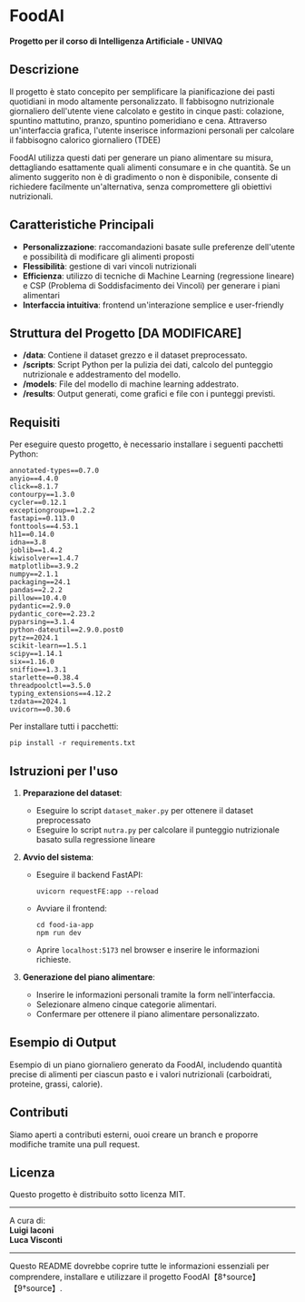 # FoodAI

**Progetto per il corso di Intelligenza Artificiale - UNIVAQ**

## Descrizione

Il progetto è stato concepito per semplificare la pianificazione dei pasti quotidiani in modo altamente personalizzato. 
Il fabbisogno nutrizionale giornaliero dell'utente viene calcolato e gestito in cinque pasti: colazione, spuntino mattutino, pranzo, spuntino pomeridiano e cena. 
Attraverso un'interfaccia grafica, l'utente inserisce informazioni personali per calcolare il fabbisogno calorico giornaliero (TDEE)

FoodAI utilizza questi dati per generare un piano alimentare su misura, dettagliando esattamente quali alimenti consumare e in che quantità. 
Se un alimento suggerito non è di gradimento o non è disponibile, consente di richiedere facilmente un'alternativa, senza compromettere gli obiettivi nutrizionali. 


## Caratteristiche Principali

- **Personalizzazione**: raccomandazioni basate sulle preferenze dell'utente e possibilità di modificare gli alimenti proposti
- **Flessibilità**: gestione di vari vincoli nutrizionali
- **Efficienza**: utilizzo di tecniche di Machine Learning (regressione lineare) e CSP (Problema di Soddisfacimento dei Vincoli) per generare i piani alimentari
- **Interfaccia intuitiva**: frontend un'interazione semplice e user-friendly

## Struttura del Progetto [DA MODIFICARE]

- **/data**: Contiene il dataset grezzo e il dataset preprocessato.
- **/scripts**: Script Python per la pulizia dei dati, calcolo del punteggio nutrizionale e addestramento del modello.
- **/models**: File del modello di machine learning addestrato.
- **/results**: Output generati, come grafici e file con i punteggi previsti.

## Requisiti

Per eseguire questo progetto, è necessario installare i seguenti pacchetti Python:

```
annotated-types==0.7.0
anyio==4.4.0
click==8.1.7
contourpy==1.3.0
cycler==0.12.1
exceptiongroup==1.2.2
fastapi==0.113.0
fonttools==4.53.1
h11==0.14.0
idna==3.8
joblib==1.4.2
kiwisolver==1.4.7
matplotlib==3.9.2
numpy==2.1.1
packaging==24.1
pandas==2.2.2
pillow==10.4.0
pydantic==2.9.0
pydantic_core==2.23.2
pyparsing==3.1.4
python-dateutil==2.9.0.post0
pytz==2024.1
scikit-learn==1.5.1
scipy==1.14.1
six==1.16.0
sniffio==1.3.1
starlette==0.38.4
threadpoolctl==3.5.0
typing_extensions==4.12.2
tzdata==2024.1
uvicorn==0.30.6
```
Per installare tutti i pacchetti:
```
pip install -r requirements.txt
```

## Istruzioni per l'uso

1. **Preparazione del dataset**:
   - Eseguire lo script `dataset_maker.py` per ottenere il dataset preprocessato
   - Eseguire lo script `nutra.py` per calcolare il punteggio nutrizionale basato sulla regressione lineare

2. **Avvio del sistema**:
   - Eseguire il backend FastAPI:
     ```
     uvicorn requestFE:app --reload
     ```
   - Avviare il frontend:
     ```
     cd food-ia-app
     npm run dev
     ```
   - Aprire `localhost:5173` nel browser e inserire le informazioni richieste.

3. **Generazione del piano alimentare**:
   - Inserire le informazioni personali tramite la form nell'interfaccia.
   - Selezionare almeno cinque categorie alimentari.
   - Confermare per ottenere il piano alimentare personalizzato.

## Esempio di Output

Esempio di un piano giornaliero generato da FoodAI, includendo quantità precise di alimenti per ciascun pasto e i valori nutrizionali (carboidrati, proteine, grassi, calorie).

## Contributi

Siamo aperti a contributi esterni, ouoi creare un branch e proporre modifiche tramite una pull request.

## Licenza

Questo progetto è distribuito sotto licenza MIT.

---

A cura di:  
**Luigi Iaconi**  
**Luca Visconti**

--- 

Questo README dovrebbe coprire tutte le informazioni essenziali per comprendere, installare e utilizzare il progetto FoodAI【8†source】【9†source】.